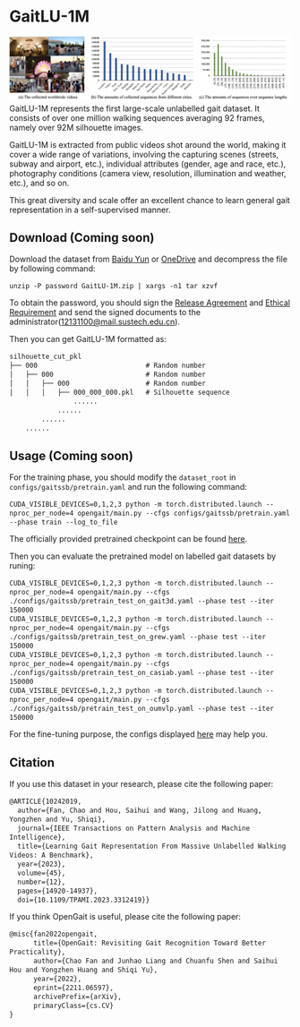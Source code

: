 # GaitLU-1M
![img](./Statistic.png)
GaitLU-1M represents the first large-scale unlabelled gait dataset. It consists of over one million walking sequences averaging 92 frames, namely over 92M silhouette images.

GaitLU-1M is extracted from public videos shot around the world, making it cover a wide range of variations, involving the capturing scenes (streets, subway and airport, etc.), individual attributes (gender, age and race, etc.), photography conditions (camera view, resolution, illumination and weather, etc.), and so on. 

This great diversity and scale offer an excellent chance to learn general gait representation in a self-supervised manner.

## Download (Coming soon)
Download the dataset from [Baidu Yun]() or [OneDrive]() and decompress the file by following command:
```shell
unzip -P password GaitLU-1M.zip | xargs -n1 tar xzvf
```
To obtain the password, you should sign the [Release Agreement](./Release_Agreement.pdf) and [Ethical Requirement](./Ethical_Requirements.pdf) and send the signed documents to the administrator(12131100@mail.sustech.edu.cn). 

Then you can get GaitLU-1M formatted as: 
```
silhouette_cut_pkl
├── 000                           # Random number
│   ├── 000                       # Random number
│   │   ├── 000                   # Random number
│   │   │   ├── 000_000_000.pkl   # Silhouette sequence
                ......
            ......
        ......
    ......
```


## Usage (Coming soon)
For the training phase, you should modify the `dataset_root` in `configs/gaitssb/pretrain.yaml` and run the following command:
```shell
CUDA_VISIBLE_DEVICES=0,1,2,3 python -m torch.distributed.launch --nproc_per_node=4 opengait/main.py --cfgs configs/gaitssb/pretrain.yaml --phase train --log_to_file
```
The officially provided pretrained checkpoint can be found [here](). 

Then you can evaluate the pretrained model on labelled gait datasets by runing: 
```shell
CUDA_VISIBLE_DEVICES=0,1,2,3 python -m torch.distributed.launch --nproc_per_node=4 opengait/main.py --cfgs ./configs/gaitssb/pretrain_test_on_gait3d.yaml --phase test --iter 150000
CUDA_VISIBLE_DEVICES=0,1,2,3 python -m torch.distributed.launch --nproc_per_node=4 opengait/main.py --cfgs ./configs/gaitssb/pretrain_test_on_grew.yaml --phase test --iter 150000
CUDA_VISIBLE_DEVICES=0,1,2,3 python -m torch.distributed.launch --nproc_per_node=4 opengait/main.py --cfgs ./configs/gaitssb/pretrain_test_on_casiab.yaml --phase test --iter 150000
CUDA_VISIBLE_DEVICES=0,1,2,3 python -m torch.distributed.launch --nproc_per_node=4 opengait/main.py --cfgs ./configs/gaitssb/pretrain_test_on_oumvlp.yaml --phase test --iter 150000
```

For the fine-tuning purpose, the configs displayed [here](../../configs/gaitssb/) may help you. 

## Citation
If you use this dataset in your research, please cite the following paper:
```
@ARTICLE{10242019,
  author={Fan, Chao and Hou, Saihui and Wang, Jilong and Huang, Yongzhen and Yu, Shiqi},
  journal={IEEE Transactions on Pattern Analysis and Machine Intelligence}, 
  title={Learning Gait Representation From Massive Unlabelled Walking Videos: A Benchmark}, 
  year={2023},
  volume={45},
  number={12},
  pages={14920-14937},
  doi={10.1109/TPAMI.2023.3312419}}
```
If you think OpenGait is useful, please cite the following paper:
```
@misc{fan2022opengait,
      title={OpenGait: Revisiting Gait Recognition Toward Better Practicality}, 
      author={Chao Fan and Junhao Liang and Chuanfu Shen and Saihui Hou and Yongzhen Huang and Shiqi Yu},
      year={2022},
      eprint={2211.06597},
      archivePrefix={arXiv},
      primaryClass={cs.CV}
}
```